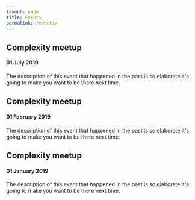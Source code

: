 ```yaml
---
layout: page
title: Events
permalink: /events/
---
```



## Complexity meetup
#### 01 July 2019
The description of this event that happened in the past is so elaborate it's going to make you want to be there next time.  


## Complexity meetup
#### 01 February 2019
The description of this event that happened in the past is so elaborate it's going to make you want to be there next time.  


## Complexity meetup
#### 01 January 2019
The description of this event that happened in the past is so elaborate it's going to make you want to be there next time.  
